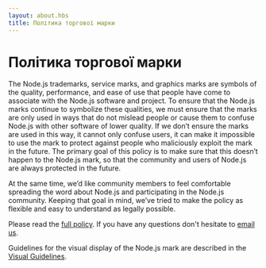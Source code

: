 ```yaml
---
layout: about.hbs
title: Політика торгової марки
---
```


# Політика торгової марки

The Node.js trademarks, service marks, and graphics marks are symbols of the
quality, performance, and ease of use that people have come to associate with
the Node.js software and project. To ensure that the Node.js marks continue to
symbolize these qualities, we must ensure that the marks are only used in ways
that do not mislead people or cause them to confuse Node.js with other software
of lower quality. If we don’t ensure the marks are used in this way, it cannot
only confuse users, it can make it impossible to use the mark to protect
against people who maliciously exploit the mark in the future. The primary goal
of this policy is to make sure that this doesn’t happen to the Node.js mark, so
that the community and users of Node.js are always protected in the future.

At the same time, we’d like community members to feel comfortable spreading the
word about Node.js and participating in the Node.js community. Keeping that
goal in mind, we’ve tried to make the policy as flexible and easy to understand
as legally possible.

Please read the [full policy](/static/documents/trademark-policy.pdf).
If you have any questions don't hesitate to
[email us](mailto:trademark@nodejs.org).

Guidelines for the visual display of the Node.js mark are described in
the [Visual Guidelines](/static/documents/foundation-visual-guidelines.pdf).
